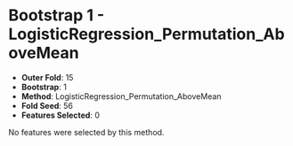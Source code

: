 # Bootstrap 1 - LogisticRegression_Permutation_AboveMean

- **Outer Fold**: 15
- **Bootstrap**: 1
- **Method**: LogisticRegression_Permutation_AboveMean
- **Fold Seed**: 56
- **Features Selected**: 0

No features were selected by this method.
